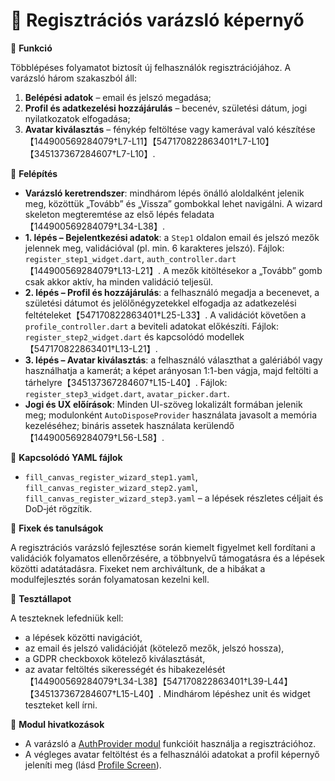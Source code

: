 # 📝 Regisztrációs varázsló képernyő

🎯 **Funkció**

Többlépéses folyamatot biztosít új felhasználók regisztrációjához. A varázsló három szakaszból áll: 
1. **Belépési adatok** – email és jelszó megadása; 
2. **Profil és adatkezelési hozzájárulás** – becenév, születési dátum, jogi nyilatkozatok elfogadása; 
3. **Avatar kiválasztás** – fénykép feltöltése vagy kamerával való készítése【144900569284079†L7-L11】【547170822863401†L7-L10】【345137367284607†L7-L10】.

🧠 **Felépítés**

- **Varázsló keretrendszer**: mindhárom lépés önálló aloldalként jelenik meg, közöttük „Tovább” és „Vissza” gombokkal lehet navigálni. A wizard skeleton megteremtése az első lépés feladata【144900569284079†L34-L38】.
- **1. lépés – Bejelentkezési adatok**: a `Step1` oldalon email és jelszó mezők jelennek meg, validációval (pl. min. 6 karakteres jelszó). Fájlok: `register_step1_widget.dart`, `auth_controller.dart`【144900569284079†L13-L21】. A mezők kitöltésekor a „Tovább” gomb csak akkor aktív, ha minden validáció teljesül.
- **2. lépés – Profil és hozzájárulás**: a felhasználó megadja a becenevet, a születési dátumot és jelölőnégyzetekkel elfogadja az adatkezelési feltételeket【547170822863401†L25-L33】. A validációt követően a `profile_controller.dart` a beviteli adatokat előkészíti. Fájlok: `register_step2_widget.dart` és kapcsolódó modellek【547170822863401†L13-L21】.
- **3. lépés – Avatar kiválasztás**: a felhasználó választhat a galériából vagy használhatja a kamerát; a képet arányosan 1:1-ben vágja, majd feltölti a tárhelyre【345137367284607†L15-L40】. Fájlok: `register_step3_widget.dart`, `avatar_picker.dart`.
- **Jogi és UX előírások**: Minden UI-szöveg lokalizált formában jelenik meg; modulonként `AutoDisposeProvider` használata javasolt a memória kezeléséhez; bináris assetek használata kerülendő【144900569284079†L56-L58】.

📄 **Kapcsolódó YAML fájlok**

- `fill_canvas_register_wizard_step1.yaml`, `fill_canvas_register_wizard_step2.yaml`, `fill_canvas_register_wizard_step3.yaml` – a lépések részletes céljait és DoD‑jét rögzítik.

🐞 **Fixek és tanulságok**

A regisztrációs varázsló fejlesztése során kiemelt figyelmet kell fordítani a validációk folyamatos ellenőrzésére, a többnyelvű támogatásra és a lépések közötti adatátadásra. Fixeket nem archiváltunk, de a hibákat a modulfejlesztés során folyamatosan kezelni kell.

🧪 **Tesztállapot**

A teszteknek lefedniük kell:

- a lépések közötti navigációt,
- az email és jelszó validációját (kötelező mezők, jelszó hossza),
- a GDPR checkboxok kötelező kiválasztását,
- az avatar feltöltés sikerességét és hibakezelését【144900569284079†L34-L38】【547170822863401†L39-L44】【345137367284607†L15-L40】.
Mindhárom lépéshez unit és widget teszteket kell írni.

📎 **Modul hivatkozások**

- A varázsló a [AuthProvider modul](../modules/auth_provider.md) funkcióit használja a regisztrációhoz.
- A végleges avatar feltöltést és a felhasználói adatokat a profil képernyő jeleníti meg (lásd [Profile Screen](profile_screen.md)).